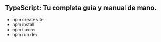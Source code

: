 ## TypeScript: Tu completa guía y manual de mano.

- npm create vite
- npm install
- npm i axios
- npm run dev